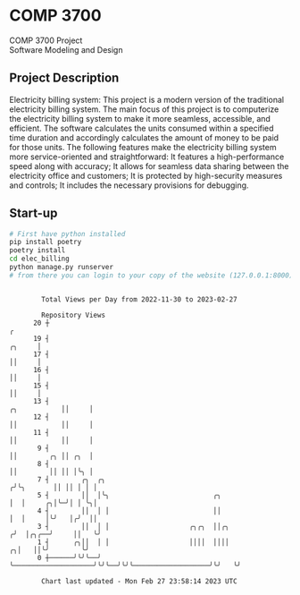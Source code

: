 # COMP 3700
COMP 3700 Project  
Software Modeling and Design
## Project Description
Electricity billing system: This project is a modern version of the traditional electricity billing system. The main focus of this project is to computerize the electricity billing system to make it more seamless, accessible, and efficient. The software calculates the units consumed within a specified time duration and accordingly calculates the amount of money to be paid for those units. The following features make the electricity billing system more service-oriented and straightforward: It features a high-performance speed along with accuracy; It allows for seamless data sharing between the electricity office and customers; It is protected by high-security measures and controls; It includes the necessary provisions for debugging.

## Start-up
```bash
# First have python installed
pip install poetry
poetry install
cd elec_billing
python manage.py runserver
# from there you can login to your copy of the website (127.0.0.1:8000), default creds are admin/admin
```

```

        Total Views per Day from 2022-11-30 to 2023-02-27

        Repository Views
      20 ┼                                                                                        ╭
      19 ┤                                                                                 ╭╮     │
      17 ┤                                                                                 ││     │
      16 ┤                                                                                 ││     │
      15 ┤                                                                                 ││     │
      13 ┤                                                                    ╭╮           ││     │
      12 ┤                                                                    ││           ││     │
      11 ┤                                                                    ││           ││     │
       9 ┤                                                                    ││        ╭╮ ││ ╭╮  │
       8 ┤                                                                    ││        ││ ││ │╰╮ │
       7 ┤        ╭╮  ╭╮                                                     ╭╯╰╮       ││ ││ │ │ │
       5 ┤        ││  │╰╮                          ╭╮                        │  │     ╭╮│╰─╯│ │ ╰╮│
       4 ┤        ││  │ │                          ││                        │  │     │╰╯   │╭╯  ││
       3 ┤        ││  │ │                    ╭╮╭╮  ││╭╮                     ╭╯  │╭╮╭──╯     ││   ╰╯
       1 ┤      ╭╮││  │ │                    ││││  ││││                   ╭╮│   ││╰╯        ╰╯
       0 ┼──────╯╰╯╰──╯ ╰────────────────────╯╰╯╰──╯╰╯╰───────────────────╯╰╯   ╰╯

        Chart last updated - Mon Feb 27 23:58:14 2023 UTC
        
```
